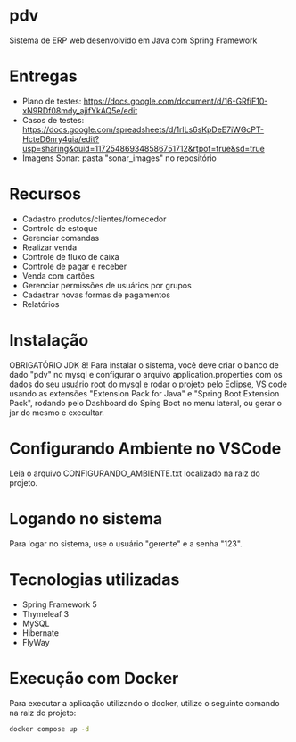 # pdv
Sistema de ERP web desenvolvido em Java com Spring Framework 

# Entregas
 - Plano de testes: https://docs.google.com/document/d/16-GRfiF10-xN9RDf08mdy_ajifYkAQ5e/edit
 - Casos de testes: https://docs.google.com/spreadsheets/d/1rlLs6sKpDeE7iWGcPT-HcteD6nry4qia/edit?usp=sharing&ouid=117254869348586751712&rtpof=true&sd=true
 - Imagens Sonar: pasta "sonar_images" no repositório

# Recursos
- Cadastro produtos/clientes/fornecedor
- Controle de estoque
- Gerenciar comandas
- Realizar venda
- Controle de fluxo de caixa
- Controle de pagar e receber
- Venda com cartões
- Gerenciar permissões de usuários por grupos
- Cadastrar novas formas de pagamentos
- Relatórios

# Instalação
OBRIGATÓRIO JDK 8!
Para instalar o sistema, você deve criar o banco de dado "pdv" no mysql e configurar o arquivo application.properties
com os dados do seu usuário root do mysql e rodar o projeto pelo Eclipse, VS code usando as extensões "Extension Pack for Java" e "Spring Boot Extension Pack", rodando pelo Dashboard do Sping Boot no menu lateral, ou gerar o jar do mesmo e execultar.

# Configurando Ambiente no VSCode
Leia o arquivo CONFIGURANDO_AMBIENTE.txt localizado na raiz do projeto.

# Logando no sistema
Para logar no sistema, use o usuário "gerente" e a senha "123".

# Tecnologias utilizadas
- Spring Framework 5
- Thymeleaf 3
- MySQL
- Hibernate
- FlyWay

# Execução com Docker
Para executar a aplicação utilizando o docker, utilize o seguinte comando na raiz do projeto:
```sh
docker compose up -d
```


